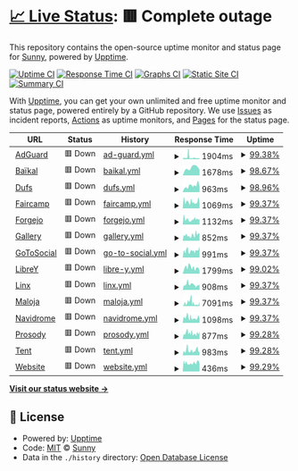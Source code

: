 # [📈 Live Status](https://upptime.sny.sh): <!--live status--> **🟥 Complete outage**

This repository contains the open-source uptime monitor and status page for [Sunny](https://sny.sh), powered by [Upptime](https://github.com/upptime/upptime).

[![Uptime CI](https://github.com/TheLastZombie/upptime/workflows/Uptime%20CI/badge.svg)](https://github.com/TheLastZombie/upptime/actions?query=workflow%3A%22Uptime+CI%22)
[![Response Time CI](https://github.com/TheLastZombie/upptime/workflows/Response%20Time%20CI/badge.svg)](https://github.com/TheLastZombie/upptime/actions?query=workflow%3A%22Response+Time+CI%22)
[![Graphs CI](https://github.com/TheLastZombie/upptime/workflows/Graphs%20CI/badge.svg)](https://github.com/TheLastZombie/upptime/actions?query=workflow%3A%22Graphs+CI%22)
[![Static Site CI](https://github.com/TheLastZombie/upptime/workflows/Static%20Site%20CI/badge.svg)](https://github.com/TheLastZombie/upptime/actions?query=workflow%3A%22Static+Site+CI%22)
[![Summary CI](https://github.com/TheLastZombie/upptime/workflows/Summary%20CI/badge.svg)](https://github.com/TheLastZombie/upptime/actions?query=workflow%3A%22Summary+CI%22)

With [Upptime](https://upptime.js.org), you can get your own unlimited and free uptime monitor and status page, powered entirely by a GitHub repository. We use [Issues](https://github.com/TheLastZombie/upptime/issues) as incident reports, [Actions](https://github.com/TheLastZombie/upptime/actions) as uptime monitors, and [Pages](https://upptime.sny.sh) for the status page.

<!--start: status pages-->
<!-- This summary is generated by Upptime (https://github.com/upptime/upptime) -->
<!-- Do not edit this manually, your changes will be overwritten -->
<!-- prettier-ignore -->
| URL | Status | History | Response Time | Uptime |
| --- | ------ | ------- | ------------- | ------ |
| <img alt="" src="https://icons.duckduckgo.com/ip3/adguard.sny.sh.ico" height="13"> [AdGuard](https://adguard.sny.sh) | 🟥 Down | [ad-guard.yml](https://github.com/TheLastZombie/upptime/commits/HEAD/history/ad-guard.yml) | <details><summary><img alt="Response time graph" src="./graphs/ad-guard/response-time-week.png" height="20"> 1904ms</summary><br><a href="https://upptime.sny.sh/history/ad-guard"><img alt="Response time 1655" src="https://img.shields.io/endpoint?url=https%3A%2F%2Fraw.githubusercontent.com%2FTheLastZombie%2Fupptime%2FHEAD%2Fapi%2Fad-guard%2Fresponse-time.json"></a><br><a href="https://upptime.sny.sh/history/ad-guard"><img alt="24-hour response time 1038" src="https://img.shields.io/endpoint?url=https%3A%2F%2Fraw.githubusercontent.com%2FTheLastZombie%2Fupptime%2FHEAD%2Fapi%2Fad-guard%2Fresponse-time-day.json"></a><br><a href="https://upptime.sny.sh/history/ad-guard"><img alt="7-day response time 1904" src="https://img.shields.io/endpoint?url=https%3A%2F%2Fraw.githubusercontent.com%2FTheLastZombie%2Fupptime%2FHEAD%2Fapi%2Fad-guard%2Fresponse-time-week.json"></a><br><a href="https://upptime.sny.sh/history/ad-guard"><img alt="30-day response time 1420" src="https://img.shields.io/endpoint?url=https%3A%2F%2Fraw.githubusercontent.com%2FTheLastZombie%2Fupptime%2FHEAD%2Fapi%2Fad-guard%2Fresponse-time-month.json"></a><br><a href="https://upptime.sny.sh/history/ad-guard"><img alt="1-year response time 1728" src="https://img.shields.io/endpoint?url=https%3A%2F%2Fraw.githubusercontent.com%2FTheLastZombie%2Fupptime%2FHEAD%2Fapi%2Fad-guard%2Fresponse-time-year.json"></a></details> | <details><summary><a href="https://upptime.sny.sh/history/ad-guard">99.38%</a></summary><a href="https://upptime.sny.sh/history/ad-guard"><img alt="All-time uptime 95.54%" src="https://img.shields.io/endpoint?url=https%3A%2F%2Fraw.githubusercontent.com%2FTheLastZombie%2Fupptime%2FHEAD%2Fapi%2Fad-guard%2Fuptime.json"></a><br><a href="https://upptime.sny.sh/history/ad-guard"><img alt="24-hour uptime 97.30%" src="https://img.shields.io/endpoint?url=https%3A%2F%2Fraw.githubusercontent.com%2FTheLastZombie%2Fupptime%2FHEAD%2Fapi%2Fad-guard%2Fuptime-day.json"></a><br><a href="https://upptime.sny.sh/history/ad-guard"><img alt="7-day uptime 99.38%" src="https://img.shields.io/endpoint?url=https%3A%2F%2Fraw.githubusercontent.com%2FTheLastZombie%2Fupptime%2FHEAD%2Fapi%2Fad-guard%2Fuptime-week.json"></a><br><a href="https://upptime.sny.sh/history/ad-guard"><img alt="30-day uptime 99.42%" src="https://img.shields.io/endpoint?url=https%3A%2F%2Fraw.githubusercontent.com%2FTheLastZombie%2Fupptime%2FHEAD%2Fapi%2Fad-guard%2Fuptime-month.json"></a><br><a href="https://upptime.sny.sh/history/ad-guard"><img alt="1-year uptime 94.86%" src="https://img.shields.io/endpoint?url=https%3A%2F%2Fraw.githubusercontent.com%2FTheLastZombie%2Fupptime%2FHEAD%2Fapi%2Fad-guard%2Fuptime-year.json"></a></details>
| <img alt="" src="https://icons.duckduckgo.com/ip3/baikal.sny.sh.ico" height="13"> [Baïkal](https://baikal.sny.sh) | 🟥 Down | [baikal.yml](https://github.com/TheLastZombie/upptime/commits/HEAD/history/baikal.yml) | <details><summary><img alt="Response time graph" src="./graphs/baikal/response-time-week.png" height="20"> 1678ms</summary><br><a href="https://upptime.sny.sh/history/baikal"><img alt="Response time 1564" src="https://img.shields.io/endpoint?url=https%3A%2F%2Fraw.githubusercontent.com%2FTheLastZombie%2Fupptime%2FHEAD%2Fapi%2Fbaikal%2Fresponse-time.json"></a><br><a href="https://upptime.sny.sh/history/baikal"><img alt="24-hour response time 2383" src="https://img.shields.io/endpoint?url=https%3A%2F%2Fraw.githubusercontent.com%2FTheLastZombie%2Fupptime%2FHEAD%2Fapi%2Fbaikal%2Fresponse-time-day.json"></a><br><a href="https://upptime.sny.sh/history/baikal"><img alt="7-day response time 1678" src="https://img.shields.io/endpoint?url=https%3A%2F%2Fraw.githubusercontent.com%2FTheLastZombie%2Fupptime%2FHEAD%2Fapi%2Fbaikal%2Fresponse-time-week.json"></a><br><a href="https://upptime.sny.sh/history/baikal"><img alt="30-day response time 1678" src="https://img.shields.io/endpoint?url=https%3A%2F%2Fraw.githubusercontent.com%2FTheLastZombie%2Fupptime%2FHEAD%2Fapi%2Fbaikal%2Fresponse-time-month.json"></a><br><a href="https://upptime.sny.sh/history/baikal"><img alt="1-year response time 1678" src="https://img.shields.io/endpoint?url=https%3A%2F%2Fraw.githubusercontent.com%2FTheLastZombie%2Fupptime%2FHEAD%2Fapi%2Fbaikal%2Fresponse-time-year.json"></a></details> | <details><summary><a href="https://upptime.sny.sh/history/baikal">98.67%</a></summary><a href="https://upptime.sny.sh/history/baikal"><img alt="All-time uptime 98.67%" src="https://img.shields.io/endpoint?url=https%3A%2F%2Fraw.githubusercontent.com%2FTheLastZombie%2Fupptime%2FHEAD%2Fapi%2Fbaikal%2Fuptime.json"></a><br><a href="https://upptime.sny.sh/history/baikal"><img alt="24-hour uptime 97.30%" src="https://img.shields.io/endpoint?url=https%3A%2F%2Fraw.githubusercontent.com%2FTheLastZombie%2Fupptime%2FHEAD%2Fapi%2Fbaikal%2Fuptime-day.json"></a><br><a href="https://upptime.sny.sh/history/baikal"><img alt="7-day uptime 98.67%" src="https://img.shields.io/endpoint?url=https%3A%2F%2Fraw.githubusercontent.com%2FTheLastZombie%2Fupptime%2FHEAD%2Fapi%2Fbaikal%2Fuptime-week.json"></a><br><a href="https://upptime.sny.sh/history/baikal"><img alt="30-day uptime 98.67%" src="https://img.shields.io/endpoint?url=https%3A%2F%2Fraw.githubusercontent.com%2FTheLastZombie%2Fupptime%2FHEAD%2Fapi%2Fbaikal%2Fuptime-month.json"></a><br><a href="https://upptime.sny.sh/history/baikal"><img alt="1-year uptime 98.67%" src="https://img.shields.io/endpoint?url=https%3A%2F%2Fraw.githubusercontent.com%2FTheLastZombie%2Fupptime%2FHEAD%2Fapi%2Fbaikal%2Fuptime-year.json"></a></details>
| <img alt="" src="https://icons.duckduckgo.com/ip3/dufs.sny.sh.ico" height="13"> [Dufs](https://dufs.sny.sh) | 🟥 Down | [dufs.yml](https://github.com/TheLastZombie/upptime/commits/HEAD/history/dufs.yml) | <details><summary><img alt="Response time graph" src="./graphs/dufs/response-time-week.png" height="20"> 963ms</summary><br><a href="https://upptime.sny.sh/history/dufs"><img alt="Response time 963" src="https://img.shields.io/endpoint?url=https%3A%2F%2Fraw.githubusercontent.com%2FTheLastZombie%2Fupptime%2FHEAD%2Fapi%2Fdufs%2Fresponse-time.json"></a><br><a href="https://upptime.sny.sh/history/dufs"><img alt="24-hour response time 907" src="https://img.shields.io/endpoint?url=https%3A%2F%2Fraw.githubusercontent.com%2FTheLastZombie%2Fupptime%2FHEAD%2Fapi%2Fdufs%2Fresponse-time-day.json"></a><br><a href="https://upptime.sny.sh/history/dufs"><img alt="7-day response time 963" src="https://img.shields.io/endpoint?url=https%3A%2F%2Fraw.githubusercontent.com%2FTheLastZombie%2Fupptime%2FHEAD%2Fapi%2Fdufs%2Fresponse-time-week.json"></a><br><a href="https://upptime.sny.sh/history/dufs"><img alt="30-day response time 963" src="https://img.shields.io/endpoint?url=https%3A%2F%2Fraw.githubusercontent.com%2FTheLastZombie%2Fupptime%2FHEAD%2Fapi%2Fdufs%2Fresponse-time-month.json"></a><br><a href="https://upptime.sny.sh/history/dufs"><img alt="1-year response time 963" src="https://img.shields.io/endpoint?url=https%3A%2F%2Fraw.githubusercontent.com%2FTheLastZombie%2Fupptime%2FHEAD%2Fapi%2Fdufs%2Fresponse-time-year.json"></a></details> | <details><summary><a href="https://upptime.sny.sh/history/dufs">98.96%</a></summary><a href="https://upptime.sny.sh/history/dufs"><img alt="All-time uptime 98.96%" src="https://img.shields.io/endpoint?url=https%3A%2F%2Fraw.githubusercontent.com%2FTheLastZombie%2Fupptime%2FHEAD%2Fapi%2Fdufs%2Fuptime.json"></a><br><a href="https://upptime.sny.sh/history/dufs"><img alt="24-hour uptime 97.30%" src="https://img.shields.io/endpoint?url=https%3A%2F%2Fraw.githubusercontent.com%2FTheLastZombie%2Fupptime%2FHEAD%2Fapi%2Fdufs%2Fuptime-day.json"></a><br><a href="https://upptime.sny.sh/history/dufs"><img alt="7-day uptime 98.96%" src="https://img.shields.io/endpoint?url=https%3A%2F%2Fraw.githubusercontent.com%2FTheLastZombie%2Fupptime%2FHEAD%2Fapi%2Fdufs%2Fuptime-week.json"></a><br><a href="https://upptime.sny.sh/history/dufs"><img alt="30-day uptime 98.96%" src="https://img.shields.io/endpoint?url=https%3A%2F%2Fraw.githubusercontent.com%2FTheLastZombie%2Fupptime%2FHEAD%2Fapi%2Fdufs%2Fuptime-month.json"></a><br><a href="https://upptime.sny.sh/history/dufs"><img alt="1-year uptime 98.96%" src="https://img.shields.io/endpoint?url=https%3A%2F%2Fraw.githubusercontent.com%2FTheLastZombie%2Fupptime%2FHEAD%2Fapi%2Fdufs%2Fuptime-year.json"></a></details>
| <img alt="" src="https://icons.duckduckgo.com/ip3/faircamp.sny.sh.ico" height="13"> [Faircamp](https://faircamp.sny.sh) | 🟥 Down | [faircamp.yml](https://github.com/TheLastZombie/upptime/commits/HEAD/history/faircamp.yml) | <details><summary><img alt="Response time graph" src="./graphs/faircamp/response-time-week.png" height="20"> 1069ms</summary><br><a href="https://upptime.sny.sh/history/faircamp"><img alt="Response time 1312" src="https://img.shields.io/endpoint?url=https%3A%2F%2Fraw.githubusercontent.com%2FTheLastZombie%2Fupptime%2FHEAD%2Fapi%2Ffaircamp%2Fresponse-time.json"></a><br><a href="https://upptime.sny.sh/history/faircamp"><img alt="24-hour response time 751" src="https://img.shields.io/endpoint?url=https%3A%2F%2Fraw.githubusercontent.com%2FTheLastZombie%2Fupptime%2FHEAD%2Fapi%2Ffaircamp%2Fresponse-time-day.json"></a><br><a href="https://upptime.sny.sh/history/faircamp"><img alt="7-day response time 1069" src="https://img.shields.io/endpoint?url=https%3A%2F%2Fraw.githubusercontent.com%2FTheLastZombie%2Fupptime%2FHEAD%2Fapi%2Ffaircamp%2Fresponse-time-week.json"></a><br><a href="https://upptime.sny.sh/history/faircamp"><img alt="30-day response time 1341" src="https://img.shields.io/endpoint?url=https%3A%2F%2Fraw.githubusercontent.com%2FTheLastZombie%2Fupptime%2FHEAD%2Fapi%2Ffaircamp%2Fresponse-time-month.json"></a><br><a href="https://upptime.sny.sh/history/faircamp"><img alt="1-year response time 1312" src="https://img.shields.io/endpoint?url=https%3A%2F%2Fraw.githubusercontent.com%2FTheLastZombie%2Fupptime%2FHEAD%2Fapi%2Ffaircamp%2Fresponse-time-year.json"></a></details> | <details><summary><a href="https://upptime.sny.sh/history/faircamp">99.37%</a></summary><a href="https://upptime.sny.sh/history/faircamp"><img alt="All-time uptime 96.13%" src="https://img.shields.io/endpoint?url=https%3A%2F%2Fraw.githubusercontent.com%2FTheLastZombie%2Fupptime%2FHEAD%2Fapi%2Ffaircamp%2Fuptime.json"></a><br><a href="https://upptime.sny.sh/history/faircamp"><img alt="24-hour uptime 97.30%" src="https://img.shields.io/endpoint?url=https%3A%2F%2Fraw.githubusercontent.com%2FTheLastZombie%2Fupptime%2FHEAD%2Fapi%2Ffaircamp%2Fuptime-day.json"></a><br><a href="https://upptime.sny.sh/history/faircamp"><img alt="7-day uptime 99.37%" src="https://img.shields.io/endpoint?url=https%3A%2F%2Fraw.githubusercontent.com%2FTheLastZombie%2Fupptime%2FHEAD%2Fapi%2Ffaircamp%2Fuptime-week.json"></a><br><a href="https://upptime.sny.sh/history/faircamp"><img alt="30-day uptime 99.48%" src="https://img.shields.io/endpoint?url=https%3A%2F%2Fraw.githubusercontent.com%2FTheLastZombie%2Fupptime%2FHEAD%2Fapi%2Ffaircamp%2Fuptime-month.json"></a><br><a href="https://upptime.sny.sh/history/faircamp"><img alt="1-year uptime 96.13%" src="https://img.shields.io/endpoint?url=https%3A%2F%2Fraw.githubusercontent.com%2FTheLastZombie%2Fupptime%2FHEAD%2Fapi%2Ffaircamp%2Fuptime-year.json"></a></details>
| <img alt="" src="https://icons.duckduckgo.com/ip3/forgejo.sny.sh.ico" height="13"> [Forgejo](https://forgejo.sny.sh) | 🟥 Down | [forgejo.yml](https://github.com/TheLastZombie/upptime/commits/HEAD/history/forgejo.yml) | <details><summary><img alt="Response time graph" src="./graphs/forgejo/response-time-week.png" height="20"> 1132ms</summary><br><a href="https://upptime.sny.sh/history/forgejo"><img alt="Response time 1314" src="https://img.shields.io/endpoint?url=https%3A%2F%2Fraw.githubusercontent.com%2FTheLastZombie%2Fupptime%2FHEAD%2Fapi%2Fforgejo%2Fresponse-time.json"></a><br><a href="https://upptime.sny.sh/history/forgejo"><img alt="24-hour response time 1163" src="https://img.shields.io/endpoint?url=https%3A%2F%2Fraw.githubusercontent.com%2FTheLastZombie%2Fupptime%2FHEAD%2Fapi%2Fforgejo%2Fresponse-time-day.json"></a><br><a href="https://upptime.sny.sh/history/forgejo"><img alt="7-day response time 1132" src="https://img.shields.io/endpoint?url=https%3A%2F%2Fraw.githubusercontent.com%2FTheLastZombie%2Fupptime%2FHEAD%2Fapi%2Fforgejo%2Fresponse-time-week.json"></a><br><a href="https://upptime.sny.sh/history/forgejo"><img alt="30-day response time 1268" src="https://img.shields.io/endpoint?url=https%3A%2F%2Fraw.githubusercontent.com%2FTheLastZombie%2Fupptime%2FHEAD%2Fapi%2Fforgejo%2Fresponse-time-month.json"></a><br><a href="https://upptime.sny.sh/history/forgejo"><img alt="1-year response time 1340" src="https://img.shields.io/endpoint?url=https%3A%2F%2Fraw.githubusercontent.com%2FTheLastZombie%2Fupptime%2FHEAD%2Fapi%2Fforgejo%2Fresponse-time-year.json"></a></details> | <details><summary><a href="https://upptime.sny.sh/history/forgejo">99.37%</a></summary><a href="https://upptime.sny.sh/history/forgejo"><img alt="All-time uptime 97.82%" src="https://img.shields.io/endpoint?url=https%3A%2F%2Fraw.githubusercontent.com%2FTheLastZombie%2Fupptime%2FHEAD%2Fapi%2Fforgejo%2Fuptime.json"></a><br><a href="https://upptime.sny.sh/history/forgejo"><img alt="24-hour uptime 97.30%" src="https://img.shields.io/endpoint?url=https%3A%2F%2Fraw.githubusercontent.com%2FTheLastZombie%2Fupptime%2FHEAD%2Fapi%2Fforgejo%2Fuptime-day.json"></a><br><a href="https://upptime.sny.sh/history/forgejo"><img alt="7-day uptime 99.37%" src="https://img.shields.io/endpoint?url=https%3A%2F%2Fraw.githubusercontent.com%2FTheLastZombie%2Fupptime%2FHEAD%2Fapi%2Fforgejo%2Fuptime-week.json"></a><br><a href="https://upptime.sny.sh/history/forgejo"><img alt="30-day uptime 99.48%" src="https://img.shields.io/endpoint?url=https%3A%2F%2Fraw.githubusercontent.com%2FTheLastZombie%2Fupptime%2FHEAD%2Fapi%2Fforgejo%2Fuptime-month.json"></a><br><a href="https://upptime.sny.sh/history/forgejo"><img alt="1-year uptime 97.06%" src="https://img.shields.io/endpoint?url=https%3A%2F%2Fraw.githubusercontent.com%2FTheLastZombie%2Fupptime%2FHEAD%2Fapi%2Fforgejo%2Fuptime-year.json"></a></details>
| <img alt="" src="https://icons.duckduckgo.com/ip3/gallery.sny.sh.ico" height="13"> [Gallery](https://gallery.sny.sh) | 🟥 Down | [gallery.yml](https://github.com/TheLastZombie/upptime/commits/HEAD/history/gallery.yml) | <details><summary><img alt="Response time graph" src="./graphs/gallery/response-time-week.png" height="20"> 852ms</summary><br><a href="https://upptime.sny.sh/history/gallery"><img alt="Response time 1052" src="https://img.shields.io/endpoint?url=https%3A%2F%2Fraw.githubusercontent.com%2FTheLastZombie%2Fupptime%2FHEAD%2Fapi%2Fgallery%2Fresponse-time.json"></a><br><a href="https://upptime.sny.sh/history/gallery"><img alt="24-hour response time 838" src="https://img.shields.io/endpoint?url=https%3A%2F%2Fraw.githubusercontent.com%2FTheLastZombie%2Fupptime%2FHEAD%2Fapi%2Fgallery%2Fresponse-time-day.json"></a><br><a href="https://upptime.sny.sh/history/gallery"><img alt="7-day response time 852" src="https://img.shields.io/endpoint?url=https%3A%2F%2Fraw.githubusercontent.com%2FTheLastZombie%2Fupptime%2FHEAD%2Fapi%2Fgallery%2Fresponse-time-week.json"></a><br><a href="https://upptime.sny.sh/history/gallery"><img alt="30-day response time 841" src="https://img.shields.io/endpoint?url=https%3A%2F%2Fraw.githubusercontent.com%2FTheLastZombie%2Fupptime%2FHEAD%2Fapi%2Fgallery%2Fresponse-time-month.json"></a><br><a href="https://upptime.sny.sh/history/gallery"><img alt="1-year response time 1052" src="https://img.shields.io/endpoint?url=https%3A%2F%2Fraw.githubusercontent.com%2FTheLastZombie%2Fupptime%2FHEAD%2Fapi%2Fgallery%2Fresponse-time-year.json"></a></details> | <details><summary><a href="https://upptime.sny.sh/history/gallery">99.37%</a></summary><a href="https://upptime.sny.sh/history/gallery"><img alt="All-time uptime 95.87%" src="https://img.shields.io/endpoint?url=https%3A%2F%2Fraw.githubusercontent.com%2FTheLastZombie%2Fupptime%2FHEAD%2Fapi%2Fgallery%2Fuptime.json"></a><br><a href="https://upptime.sny.sh/history/gallery"><img alt="24-hour uptime 97.29%" src="https://img.shields.io/endpoint?url=https%3A%2F%2Fraw.githubusercontent.com%2FTheLastZombie%2Fupptime%2FHEAD%2Fapi%2Fgallery%2Fuptime-day.json"></a><br><a href="https://upptime.sny.sh/history/gallery"><img alt="7-day uptime 99.37%" src="https://img.shields.io/endpoint?url=https%3A%2F%2Fraw.githubusercontent.com%2FTheLastZombie%2Fupptime%2FHEAD%2Fapi%2Fgallery%2Fuptime-week.json"></a><br><a href="https://upptime.sny.sh/history/gallery"><img alt="30-day uptime 99.48%" src="https://img.shields.io/endpoint?url=https%3A%2F%2Fraw.githubusercontent.com%2FTheLastZombie%2Fupptime%2FHEAD%2Fapi%2Fgallery%2Fuptime-month.json"></a><br><a href="https://upptime.sny.sh/history/gallery"><img alt="1-year uptime 95.87%" src="https://img.shields.io/endpoint?url=https%3A%2F%2Fraw.githubusercontent.com%2FTheLastZombie%2Fupptime%2FHEAD%2Fapi%2Fgallery%2Fuptime-year.json"></a></details>
| <img alt="" src="https://icons.duckduckgo.com/ip3/gotosocial.sny.sh.ico" height="13"> [GoToSocial](https://gotosocial.sny.sh) | 🟥 Down | [go-to-social.yml](https://github.com/TheLastZombie/upptime/commits/HEAD/history/go-to-social.yml) | <details><summary><img alt="Response time graph" src="./graphs/go-to-social/response-time-week.png" height="20"> 991ms</summary><br><a href="https://upptime.sny.sh/history/go-to-social"><img alt="Response time 1276" src="https://img.shields.io/endpoint?url=https%3A%2F%2Fraw.githubusercontent.com%2FTheLastZombie%2Fupptime%2FHEAD%2Fapi%2Fgo-to-social%2Fresponse-time.json"></a><br><a href="https://upptime.sny.sh/history/go-to-social"><img alt="24-hour response time 1302" src="https://img.shields.io/endpoint?url=https%3A%2F%2Fraw.githubusercontent.com%2FTheLastZombie%2Fupptime%2FHEAD%2Fapi%2Fgo-to-social%2Fresponse-time-day.json"></a><br><a href="https://upptime.sny.sh/history/go-to-social"><img alt="7-day response time 991" src="https://img.shields.io/endpoint?url=https%3A%2F%2Fraw.githubusercontent.com%2FTheLastZombie%2Fupptime%2FHEAD%2Fapi%2Fgo-to-social%2Fresponse-time-week.json"></a><br><a href="https://upptime.sny.sh/history/go-to-social"><img alt="30-day response time 1111" src="https://img.shields.io/endpoint?url=https%3A%2F%2Fraw.githubusercontent.com%2FTheLastZombie%2Fupptime%2FHEAD%2Fapi%2Fgo-to-social%2Fresponse-time-month.json"></a><br><a href="https://upptime.sny.sh/history/go-to-social"><img alt="1-year response time 1276" src="https://img.shields.io/endpoint?url=https%3A%2F%2Fraw.githubusercontent.com%2FTheLastZombie%2Fupptime%2FHEAD%2Fapi%2Fgo-to-social%2Fresponse-time-year.json"></a></details> | <details><summary><a href="https://upptime.sny.sh/history/go-to-social">99.37%</a></summary><a href="https://upptime.sny.sh/history/go-to-social"><img alt="All-time uptime 99.76%" src="https://img.shields.io/endpoint?url=https%3A%2F%2Fraw.githubusercontent.com%2FTheLastZombie%2Fupptime%2FHEAD%2Fapi%2Fgo-to-social%2Fuptime.json"></a><br><a href="https://upptime.sny.sh/history/go-to-social"><img alt="24-hour uptime 97.29%" src="https://img.shields.io/endpoint?url=https%3A%2F%2Fraw.githubusercontent.com%2FTheLastZombie%2Fupptime%2FHEAD%2Fapi%2Fgo-to-social%2Fuptime-day.json"></a><br><a href="https://upptime.sny.sh/history/go-to-social"><img alt="7-day uptime 99.37%" src="https://img.shields.io/endpoint?url=https%3A%2F%2Fraw.githubusercontent.com%2FTheLastZombie%2Fupptime%2FHEAD%2Fapi%2Fgo-to-social%2Fuptime-week.json"></a><br><a href="https://upptime.sny.sh/history/go-to-social"><img alt="30-day uptime 99.48%" src="https://img.shields.io/endpoint?url=https%3A%2F%2Fraw.githubusercontent.com%2FTheLastZombie%2Fupptime%2FHEAD%2Fapi%2Fgo-to-social%2Fuptime-month.json"></a><br><a href="https://upptime.sny.sh/history/go-to-social"><img alt="1-year uptime 99.76%" src="https://img.shields.io/endpoint?url=https%3A%2F%2Fraw.githubusercontent.com%2FTheLastZombie%2Fupptime%2FHEAD%2Fapi%2Fgo-to-social%2Fuptime-year.json"></a></details>
| <img alt="" src="https://icons.duckduckgo.com/ip3/librey.sny.sh.ico" height="13"> [LibreY](https://librey.sny.sh) | 🟥 Down | [libre-y.yml](https://github.com/TheLastZombie/upptime/commits/HEAD/history/libre-y.yml) | <details><summary><img alt="Response time graph" src="./graphs/libre-y/response-time-week.png" height="20"> 1799ms</summary><br><a href="https://upptime.sny.sh/history/libre-y"><img alt="Response time 1799" src="https://img.shields.io/endpoint?url=https%3A%2F%2Fraw.githubusercontent.com%2FTheLastZombie%2Fupptime%2FHEAD%2Fapi%2Flibre-y%2Fresponse-time.json"></a><br><a href="https://upptime.sny.sh/history/libre-y"><img alt="24-hour response time 3550" src="https://img.shields.io/endpoint?url=https%3A%2F%2Fraw.githubusercontent.com%2FTheLastZombie%2Fupptime%2FHEAD%2Fapi%2Flibre-y%2Fresponse-time-day.json"></a><br><a href="https://upptime.sny.sh/history/libre-y"><img alt="7-day response time 1799" src="https://img.shields.io/endpoint?url=https%3A%2F%2Fraw.githubusercontent.com%2FTheLastZombie%2Fupptime%2FHEAD%2Fapi%2Flibre-y%2Fresponse-time-week.json"></a><br><a href="https://upptime.sny.sh/history/libre-y"><img alt="30-day response time 1799" src="https://img.shields.io/endpoint?url=https%3A%2F%2Fraw.githubusercontent.com%2FTheLastZombie%2Fupptime%2FHEAD%2Fapi%2Flibre-y%2Fresponse-time-month.json"></a><br><a href="https://upptime.sny.sh/history/libre-y"><img alt="1-year response time 1799" src="https://img.shields.io/endpoint?url=https%3A%2F%2Fraw.githubusercontent.com%2FTheLastZombie%2Fupptime%2FHEAD%2Fapi%2Flibre-y%2Fresponse-time-year.json"></a></details> | <details><summary><a href="https://upptime.sny.sh/history/libre-y">99.02%</a></summary><a href="https://upptime.sny.sh/history/libre-y"><img alt="All-time uptime 99.02%" src="https://img.shields.io/endpoint?url=https%3A%2F%2Fraw.githubusercontent.com%2FTheLastZombie%2Fupptime%2FHEAD%2Fapi%2Flibre-y%2Fuptime.json"></a><br><a href="https://upptime.sny.sh/history/libre-y"><img alt="24-hour uptime 97.28%" src="https://img.shields.io/endpoint?url=https%3A%2F%2Fraw.githubusercontent.com%2FTheLastZombie%2Fupptime%2FHEAD%2Fapi%2Flibre-y%2Fuptime-day.json"></a><br><a href="https://upptime.sny.sh/history/libre-y"><img alt="7-day uptime 99.02%" src="https://img.shields.io/endpoint?url=https%3A%2F%2Fraw.githubusercontent.com%2FTheLastZombie%2Fupptime%2FHEAD%2Fapi%2Flibre-y%2Fuptime-week.json"></a><br><a href="https://upptime.sny.sh/history/libre-y"><img alt="30-day uptime 99.02%" src="https://img.shields.io/endpoint?url=https%3A%2F%2Fraw.githubusercontent.com%2FTheLastZombie%2Fupptime%2FHEAD%2Fapi%2Flibre-y%2Fuptime-month.json"></a><br><a href="https://upptime.sny.sh/history/libre-y"><img alt="1-year uptime 99.02%" src="https://img.shields.io/endpoint?url=https%3A%2F%2Fraw.githubusercontent.com%2FTheLastZombie%2Fupptime%2FHEAD%2Fapi%2Flibre-y%2Fuptime-year.json"></a></details>
| <img alt="" src="https://icons.duckduckgo.com/ip3/linx.sny.sh.ico" height="13"> [Linx](https://linx.sny.sh) | 🟥 Down | [linx.yml](https://github.com/TheLastZombie/upptime/commits/HEAD/history/linx.yml) | <details><summary><img alt="Response time graph" src="./graphs/linx/response-time-week.png" height="20"> 908ms</summary><br><a href="https://upptime.sny.sh/history/linx"><img alt="Response time 1170" src="https://img.shields.io/endpoint?url=https%3A%2F%2Fraw.githubusercontent.com%2FTheLastZombie%2Fupptime%2FHEAD%2Fapi%2Flinx%2Fresponse-time.json"></a><br><a href="https://upptime.sny.sh/history/linx"><img alt="24-hour response time 802" src="https://img.shields.io/endpoint?url=https%3A%2F%2Fraw.githubusercontent.com%2FTheLastZombie%2Fupptime%2FHEAD%2Fapi%2Flinx%2Fresponse-time-day.json"></a><br><a href="https://upptime.sny.sh/history/linx"><img alt="7-day response time 908" src="https://img.shields.io/endpoint?url=https%3A%2F%2Fraw.githubusercontent.com%2FTheLastZombie%2Fupptime%2FHEAD%2Fapi%2Flinx%2Fresponse-time-week.json"></a><br><a href="https://upptime.sny.sh/history/linx"><img alt="30-day response time 899" src="https://img.shields.io/endpoint?url=https%3A%2F%2Fraw.githubusercontent.com%2FTheLastZombie%2Fupptime%2FHEAD%2Fapi%2Flinx%2Fresponse-time-month.json"></a><br><a href="https://upptime.sny.sh/history/linx"><img alt="1-year response time 1159" src="https://img.shields.io/endpoint?url=https%3A%2F%2Fraw.githubusercontent.com%2FTheLastZombie%2Fupptime%2FHEAD%2Fapi%2Flinx%2Fresponse-time-year.json"></a></details> | <details><summary><a href="https://upptime.sny.sh/history/linx">99.37%</a></summary><a href="https://upptime.sny.sh/history/linx"><img alt="All-time uptime 96.15%" src="https://img.shields.io/endpoint?url=https%3A%2F%2Fraw.githubusercontent.com%2FTheLastZombie%2Fupptime%2FHEAD%2Fapi%2Flinx%2Fuptime.json"></a><br><a href="https://upptime.sny.sh/history/linx"><img alt="24-hour uptime 97.28%" src="https://img.shields.io/endpoint?url=https%3A%2F%2Fraw.githubusercontent.com%2FTheLastZombie%2Fupptime%2FHEAD%2Fapi%2Flinx%2Fuptime-day.json"></a><br><a href="https://upptime.sny.sh/history/linx"><img alt="7-day uptime 99.37%" src="https://img.shields.io/endpoint?url=https%3A%2F%2Fraw.githubusercontent.com%2FTheLastZombie%2Fupptime%2FHEAD%2Fapi%2Flinx%2Fuptime-week.json"></a><br><a href="https://upptime.sny.sh/history/linx"><img alt="30-day uptime 99.48%" src="https://img.shields.io/endpoint?url=https%3A%2F%2Fraw.githubusercontent.com%2FTheLastZombie%2Fupptime%2FHEAD%2Fapi%2Flinx%2Fuptime-month.json"></a><br><a href="https://upptime.sny.sh/history/linx"><img alt="1-year uptime 94.81%" src="https://img.shields.io/endpoint?url=https%3A%2F%2Fraw.githubusercontent.com%2FTheLastZombie%2Fupptime%2FHEAD%2Fapi%2Flinx%2Fuptime-year.json"></a></details>
| <img alt="" src="https://icons.duckduckgo.com/ip3/maloja.sny.sh.ico" height="13"> [Maloja](https://maloja.sny.sh) | 🟥 Down | [maloja.yml](https://github.com/TheLastZombie/upptime/commits/HEAD/history/maloja.yml) | <details><summary><img alt="Response time graph" src="./graphs/maloja/response-time-week.png" height="20"> 7091ms</summary><br><a href="https://upptime.sny.sh/history/maloja"><img alt="Response time 5340" src="https://img.shields.io/endpoint?url=https%3A%2F%2Fraw.githubusercontent.com%2FTheLastZombie%2Fupptime%2FHEAD%2Fapi%2Fmaloja%2Fresponse-time.json"></a><br><a href="https://upptime.sny.sh/history/maloja"><img alt="24-hour response time 8766" src="https://img.shields.io/endpoint?url=https%3A%2F%2Fraw.githubusercontent.com%2FTheLastZombie%2Fupptime%2FHEAD%2Fapi%2Fmaloja%2Fresponse-time-day.json"></a><br><a href="https://upptime.sny.sh/history/maloja"><img alt="7-day response time 7091" src="https://img.shields.io/endpoint?url=https%3A%2F%2Fraw.githubusercontent.com%2FTheLastZombie%2Fupptime%2FHEAD%2Fapi%2Fmaloja%2Fresponse-time-week.json"></a><br><a href="https://upptime.sny.sh/history/maloja"><img alt="30-day response time 6981" src="https://img.shields.io/endpoint?url=https%3A%2F%2Fraw.githubusercontent.com%2FTheLastZombie%2Fupptime%2FHEAD%2Fapi%2Fmaloja%2Fresponse-time-month.json"></a><br><a href="https://upptime.sny.sh/history/maloja"><img alt="1-year response time 5383" src="https://img.shields.io/endpoint?url=https%3A%2F%2Fraw.githubusercontent.com%2FTheLastZombie%2Fupptime%2FHEAD%2Fapi%2Fmaloja%2Fresponse-time-year.json"></a></details> | <details><summary><a href="https://upptime.sny.sh/history/maloja">99.37%</a></summary><a href="https://upptime.sny.sh/history/maloja"><img alt="All-time uptime 97.70%" src="https://img.shields.io/endpoint?url=https%3A%2F%2Fraw.githubusercontent.com%2FTheLastZombie%2Fupptime%2FHEAD%2Fapi%2Fmaloja%2Fuptime.json"></a><br><a href="https://upptime.sny.sh/history/maloja"><img alt="24-hour uptime 97.26%" src="https://img.shields.io/endpoint?url=https%3A%2F%2Fraw.githubusercontent.com%2FTheLastZombie%2Fupptime%2FHEAD%2Fapi%2Fmaloja%2Fuptime-day.json"></a><br><a href="https://upptime.sny.sh/history/maloja"><img alt="7-day uptime 99.37%" src="https://img.shields.io/endpoint?url=https%3A%2F%2Fraw.githubusercontent.com%2FTheLastZombie%2Fupptime%2FHEAD%2Fapi%2Fmaloja%2Fuptime-week.json"></a><br><a href="https://upptime.sny.sh/history/maloja"><img alt="30-day uptime 99.48%" src="https://img.shields.io/endpoint?url=https%3A%2F%2Fraw.githubusercontent.com%2FTheLastZombie%2Fupptime%2FHEAD%2Fapi%2Fmaloja%2Fuptime-month.json"></a><br><a href="https://upptime.sny.sh/history/maloja"><img alt="1-year uptime 96.90%" src="https://img.shields.io/endpoint?url=https%3A%2F%2Fraw.githubusercontent.com%2FTheLastZombie%2Fupptime%2FHEAD%2Fapi%2Fmaloja%2Fuptime-year.json"></a></details>
| <img alt="" src="https://icons.duckduckgo.com/ip3/navidrome.sny.sh.ico" height="13"> [Navidrome](https://navidrome.sny.sh) | 🟥 Down | [navidrome.yml](https://github.com/TheLastZombie/upptime/commits/HEAD/history/navidrome.yml) | <details><summary><img alt="Response time graph" src="./graphs/navidrome/response-time-week.png" height="20"> 1098ms</summary><br><a href="https://upptime.sny.sh/history/navidrome"><img alt="Response time 1270" src="https://img.shields.io/endpoint?url=https%3A%2F%2Fraw.githubusercontent.com%2FTheLastZombie%2Fupptime%2FHEAD%2Fapi%2Fnavidrome%2Fresponse-time.json"></a><br><a href="https://upptime.sny.sh/history/navidrome"><img alt="24-hour response time 940" src="https://img.shields.io/endpoint?url=https%3A%2F%2Fraw.githubusercontent.com%2FTheLastZombie%2Fupptime%2FHEAD%2Fapi%2Fnavidrome%2Fresponse-time-day.json"></a><br><a href="https://upptime.sny.sh/history/navidrome"><img alt="7-day response time 1098" src="https://img.shields.io/endpoint?url=https%3A%2F%2Fraw.githubusercontent.com%2FTheLastZombie%2Fupptime%2FHEAD%2Fapi%2Fnavidrome%2Fresponse-time-week.json"></a><br><a href="https://upptime.sny.sh/history/navidrome"><img alt="30-day response time 1060" src="https://img.shields.io/endpoint?url=https%3A%2F%2Fraw.githubusercontent.com%2FTheLastZombie%2Fupptime%2FHEAD%2Fapi%2Fnavidrome%2Fresponse-time-month.json"></a><br><a href="https://upptime.sny.sh/history/navidrome"><img alt="1-year response time 1270" src="https://img.shields.io/endpoint?url=https%3A%2F%2Fraw.githubusercontent.com%2FTheLastZombie%2Fupptime%2FHEAD%2Fapi%2Fnavidrome%2Fresponse-time-year.json"></a></details> | <details><summary><a href="https://upptime.sny.sh/history/navidrome">99.37%</a></summary><a href="https://upptime.sny.sh/history/navidrome"><img alt="All-time uptime 96.16%" src="https://img.shields.io/endpoint?url=https%3A%2F%2Fraw.githubusercontent.com%2FTheLastZombie%2Fupptime%2FHEAD%2Fapi%2Fnavidrome%2Fuptime.json"></a><br><a href="https://upptime.sny.sh/history/navidrome"><img alt="24-hour uptime 97.26%" src="https://img.shields.io/endpoint?url=https%3A%2F%2Fraw.githubusercontent.com%2FTheLastZombie%2Fupptime%2FHEAD%2Fapi%2Fnavidrome%2Fuptime-day.json"></a><br><a href="https://upptime.sny.sh/history/navidrome"><img alt="7-day uptime 99.37%" src="https://img.shields.io/endpoint?url=https%3A%2F%2Fraw.githubusercontent.com%2FTheLastZombie%2Fupptime%2FHEAD%2Fapi%2Fnavidrome%2Fuptime-week.json"></a><br><a href="https://upptime.sny.sh/history/navidrome"><img alt="30-day uptime 99.48%" src="https://img.shields.io/endpoint?url=https%3A%2F%2Fraw.githubusercontent.com%2FTheLastZombie%2Fupptime%2FHEAD%2Fapi%2Fnavidrome%2Fuptime-month.json"></a><br><a href="https://upptime.sny.sh/history/navidrome"><img alt="1-year uptime 94.82%" src="https://img.shields.io/endpoint?url=https%3A%2F%2Fraw.githubusercontent.com%2FTheLastZombie%2Fupptime%2FHEAD%2Fapi%2Fnavidrome%2Fuptime-year.json"></a></details>
| <img alt="" src="https://icons.duckduckgo.com/ip3/prosody.sny.sh.ico" height="13"> [Prosody](https://prosody.sny.sh) | 🟥 Down | [prosody.yml](https://github.com/TheLastZombie/upptime/commits/HEAD/history/prosody.yml) | <details><summary><img alt="Response time graph" src="./graphs/prosody/response-time-week.png" height="20"> 877ms</summary><br><a href="https://upptime.sny.sh/history/prosody"><img alt="Response time 830" src="https://img.shields.io/endpoint?url=https%3A%2F%2Fraw.githubusercontent.com%2FTheLastZombie%2Fupptime%2FHEAD%2Fapi%2Fprosody%2Fresponse-time.json"></a><br><a href="https://upptime.sny.sh/history/prosody"><img alt="24-hour response time 847" src="https://img.shields.io/endpoint?url=https%3A%2F%2Fraw.githubusercontent.com%2FTheLastZombie%2Fupptime%2FHEAD%2Fapi%2Fprosody%2Fresponse-time-day.json"></a><br><a href="https://upptime.sny.sh/history/prosody"><img alt="7-day response time 877" src="https://img.shields.io/endpoint?url=https%3A%2F%2Fraw.githubusercontent.com%2FTheLastZombie%2Fupptime%2FHEAD%2Fapi%2Fprosody%2Fresponse-time-week.json"></a><br><a href="https://upptime.sny.sh/history/prosody"><img alt="30-day response time 877" src="https://img.shields.io/endpoint?url=https%3A%2F%2Fraw.githubusercontent.com%2FTheLastZombie%2Fupptime%2FHEAD%2Fapi%2Fprosody%2Fresponse-time-month.json"></a><br><a href="https://upptime.sny.sh/history/prosody"><img alt="1-year response time 830" src="https://img.shields.io/endpoint?url=https%3A%2F%2Fraw.githubusercontent.com%2FTheLastZombie%2Fupptime%2FHEAD%2Fapi%2Fprosody%2Fresponse-time-year.json"></a></details> | <details><summary><a href="https://upptime.sny.sh/history/prosody">99.28%</a></summary><a href="https://upptime.sny.sh/history/prosody"><img alt="All-time uptime 99.67%" src="https://img.shields.io/endpoint?url=https%3A%2F%2Fraw.githubusercontent.com%2FTheLastZombie%2Fupptime%2FHEAD%2Fapi%2Fprosody%2Fuptime.json"></a><br><a href="https://upptime.sny.sh/history/prosody"><img alt="24-hour uptime 97.25%" src="https://img.shields.io/endpoint?url=https%3A%2F%2Fraw.githubusercontent.com%2FTheLastZombie%2Fupptime%2FHEAD%2Fapi%2Fprosody%2Fuptime-day.json"></a><br><a href="https://upptime.sny.sh/history/prosody"><img alt="7-day uptime 99.28%" src="https://img.shields.io/endpoint?url=https%3A%2F%2Fraw.githubusercontent.com%2FTheLastZombie%2Fupptime%2FHEAD%2Fapi%2Fprosody%2Fuptime-week.json"></a><br><a href="https://upptime.sny.sh/history/prosody"><img alt="30-day uptime 99.46%" src="https://img.shields.io/endpoint?url=https%3A%2F%2Fraw.githubusercontent.com%2FTheLastZombie%2Fupptime%2FHEAD%2Fapi%2Fprosody%2Fuptime-month.json"></a><br><a href="https://upptime.sny.sh/history/prosody"><img alt="1-year uptime 99.67%" src="https://img.shields.io/endpoint?url=https%3A%2F%2Fraw.githubusercontent.com%2FTheLastZombie%2Fupptime%2FHEAD%2Fapi%2Fprosody%2Fuptime-year.json"></a></details>
| <img alt="" src="https://icons.duckduckgo.com/ip3/tent.sny.sh.ico" height="13"> [Tent](https://tent.sny.sh) | 🟥 Down | [tent.yml](https://github.com/TheLastZombie/upptime/commits/HEAD/history/tent.yml) | <details><summary><img alt="Response time graph" src="./graphs/tent/response-time-week.png" height="20"> 983ms</summary><br><a href="https://upptime.sny.sh/history/tent"><img alt="Response time 1085" src="https://img.shields.io/endpoint?url=https%3A%2F%2Fraw.githubusercontent.com%2FTheLastZombie%2Fupptime%2FHEAD%2Fapi%2Ftent%2Fresponse-time.json"></a><br><a href="https://upptime.sny.sh/history/tent"><img alt="24-hour response time 678" src="https://img.shields.io/endpoint?url=https%3A%2F%2Fraw.githubusercontent.com%2FTheLastZombie%2Fupptime%2FHEAD%2Fapi%2Ftent%2Fresponse-time-day.json"></a><br><a href="https://upptime.sny.sh/history/tent"><img alt="7-day response time 983" src="https://img.shields.io/endpoint?url=https%3A%2F%2Fraw.githubusercontent.com%2FTheLastZombie%2Fupptime%2FHEAD%2Fapi%2Ftent%2Fresponse-time-week.json"></a><br><a href="https://upptime.sny.sh/history/tent"><img alt="30-day response time 1205" src="https://img.shields.io/endpoint?url=https%3A%2F%2Fraw.githubusercontent.com%2FTheLastZombie%2Fupptime%2FHEAD%2Fapi%2Ftent%2Fresponse-time-month.json"></a><br><a href="https://upptime.sny.sh/history/tent"><img alt="1-year response time 1124" src="https://img.shields.io/endpoint?url=https%3A%2F%2Fraw.githubusercontent.com%2FTheLastZombie%2Fupptime%2FHEAD%2Fapi%2Ftent%2Fresponse-time-year.json"></a></details> | <details><summary><a href="https://upptime.sny.sh/history/tent">99.28%</a></summary><a href="https://upptime.sny.sh/history/tent"><img alt="All-time uptime 97.67%" src="https://img.shields.io/endpoint?url=https%3A%2F%2Fraw.githubusercontent.com%2FTheLastZombie%2Fupptime%2FHEAD%2Fapi%2Ftent%2Fuptime.json"></a><br><a href="https://upptime.sny.sh/history/tent"><img alt="24-hour uptime 97.26%" src="https://img.shields.io/endpoint?url=https%3A%2F%2Fraw.githubusercontent.com%2FTheLastZombie%2Fupptime%2FHEAD%2Fapi%2Ftent%2Fuptime-day.json"></a><br><a href="https://upptime.sny.sh/history/tent"><img alt="7-day uptime 99.28%" src="https://img.shields.io/endpoint?url=https%3A%2F%2Fraw.githubusercontent.com%2FTheLastZombie%2Fupptime%2FHEAD%2Fapi%2Ftent%2Fuptime-week.json"></a><br><a href="https://upptime.sny.sh/history/tent"><img alt="30-day uptime 99.47%" src="https://img.shields.io/endpoint?url=https%3A%2F%2Fraw.githubusercontent.com%2FTheLastZombie%2Fupptime%2FHEAD%2Fapi%2Ftent%2Fuptime-month.json"></a><br><a href="https://upptime.sny.sh/history/tent"><img alt="1-year uptime 96.86%" src="https://img.shields.io/endpoint?url=https%3A%2F%2Fraw.githubusercontent.com%2FTheLastZombie%2Fupptime%2FHEAD%2Fapi%2Ftent%2Fuptime-year.json"></a></details>
| <img alt="" src="https://icons.duckduckgo.com/ip3/sny.sh.ico" height="13"> [Website](https://sny.sh) | 🟥 Down | [website.yml](https://github.com/TheLastZombie/upptime/commits/HEAD/history/website.yml) | <details><summary><img alt="Response time graph" src="./graphs/website/response-time-week.png" height="20"> 436ms</summary><br><a href="https://upptime.sny.sh/history/website"><img alt="Response time 604" src="https://img.shields.io/endpoint?url=https%3A%2F%2Fraw.githubusercontent.com%2FTheLastZombie%2Fupptime%2FHEAD%2Fapi%2Fwebsite%2Fresponse-time.json"></a><br><a href="https://upptime.sny.sh/history/website"><img alt="24-hour response time 393" src="https://img.shields.io/endpoint?url=https%3A%2F%2Fraw.githubusercontent.com%2FTheLastZombie%2Fupptime%2FHEAD%2Fapi%2Fwebsite%2Fresponse-time-day.json"></a><br><a href="https://upptime.sny.sh/history/website"><img alt="7-day response time 436" src="https://img.shields.io/endpoint?url=https%3A%2F%2Fraw.githubusercontent.com%2FTheLastZombie%2Fupptime%2FHEAD%2Fapi%2Fwebsite%2Fresponse-time-week.json"></a><br><a href="https://upptime.sny.sh/history/website"><img alt="30-day response time 431" src="https://img.shields.io/endpoint?url=https%3A%2F%2Fraw.githubusercontent.com%2FTheLastZombie%2Fupptime%2FHEAD%2Fapi%2Fwebsite%2Fresponse-time-month.json"></a><br><a href="https://upptime.sny.sh/history/website"><img alt="1-year response time 603" src="https://img.shields.io/endpoint?url=https%3A%2F%2Fraw.githubusercontent.com%2FTheLastZombie%2Fupptime%2FHEAD%2Fapi%2Fwebsite%2Fresponse-time-year.json"></a></details> | <details><summary><a href="https://upptime.sny.sh/history/website">99.29%</a></summary><a href="https://upptime.sny.sh/history/website"><img alt="All-time uptime 97.77%" src="https://img.shields.io/endpoint?url=https%3A%2F%2Fraw.githubusercontent.com%2FTheLastZombie%2Fupptime%2FHEAD%2Fapi%2Fwebsite%2Fuptime.json"></a><br><a href="https://upptime.sny.sh/history/website"><img alt="24-hour uptime 97.25%" src="https://img.shields.io/endpoint?url=https%3A%2F%2Fraw.githubusercontent.com%2FTheLastZombie%2Fupptime%2FHEAD%2Fapi%2Fwebsite%2Fuptime-day.json"></a><br><a href="https://upptime.sny.sh/history/website"><img alt="7-day uptime 99.29%" src="https://img.shields.io/endpoint?url=https%3A%2F%2Fraw.githubusercontent.com%2FTheLastZombie%2Fupptime%2FHEAD%2Fapi%2Fwebsite%2Fuptime-week.json"></a><br><a href="https://upptime.sny.sh/history/website"><img alt="30-day uptime 99.47%" src="https://img.shields.io/endpoint?url=https%3A%2F%2Fraw.githubusercontent.com%2FTheLastZombie%2Fupptime%2FHEAD%2Fapi%2Fwebsite%2Fuptime-month.json"></a><br><a href="https://upptime.sny.sh/history/website"><img alt="1-year uptime 97.00%" src="https://img.shields.io/endpoint?url=https%3A%2F%2Fraw.githubusercontent.com%2FTheLastZombie%2Fupptime%2FHEAD%2Fapi%2Fwebsite%2Fuptime-year.json"></a></details>

<!--end: status pages-->

[**Visit our status website →**](https://upptime.sny.sh)

## 📄 License

- Powered by: [Upptime](https://github.com/upptime/upptime)
- Code: [MIT](./LICENSE) © [Sunny](https://sny.sh)
- Data in the `./history` directory: [Open Database License](https://opendatacommons.org/licenses/odbl/1-0/)
